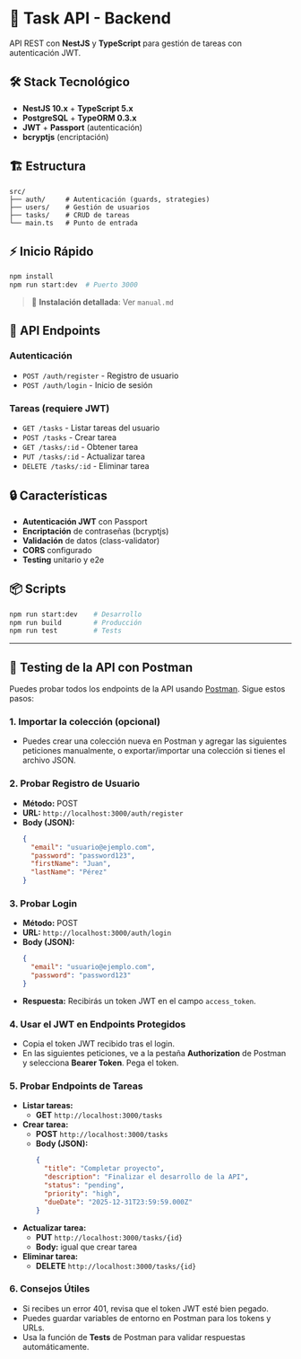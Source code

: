 # 🚀 Task API - Backend

API REST con **NestJS** y **TypeScript** para gestión de tareas con autenticación JWT.

## 🛠️ Stack Tecnológico

- **NestJS 10.x** + **TypeScript 5.x**
- **PostgreSQL** + **TypeORM 0.3.x**
- **JWT** + **Passport** (autenticación)
- **bcryptjs** (encriptación)

## 🏗️ Estructura

```
src/
├── auth/     # Autenticación (guards, strategies)
├── users/    # Gestión de usuarios
├── tasks/    # CRUD de tareas
└── main.ts   # Punto de entrada
```

## ⚡ Inicio Rápido

```bash
npm install
npm run start:dev  # Puerto 3000
```

> 📖 **Instalación detallada**: Ver `manual.md`

## 📡 API Endpoints

### Autenticación
- `POST /auth/register` - Registro de usuario
- `POST /auth/login` - Inicio de sesión

### Tareas (requiere JWT)
- `GET /tasks` - Listar tareas del usuario
- `POST /tasks` - Crear tarea
- `GET /tasks/:id` - Obtener tarea
- `PUT /tasks/:id` - Actualizar tarea
- `DELETE /tasks/:id` - Eliminar tarea

## 🔒 Características

- **Autenticación JWT** con Passport
- **Encriptación** de contraseñas (bcryptjs)
- **Validación** de datos (class-validator)
- **CORS** configurado
- **Testing** unitario y e2e

## 📦 Scripts

```bash
npm run start:dev    # Desarrollo
npm run build        # Producción
npm run test         # Tests
```

---

## 🧪 Testing de la API con Postman

Puedes probar todos los endpoints de la API usando [Postman](https://www.postman.com/). Sigue estos pasos:

### 1. Importar la colección (opcional)
- Puedes crear una colección nueva en Postman y agregar las siguientes peticiones manualmente, o exportar/importar una colección si tienes el archivo JSON.

### 2. Probar Registro de Usuario
- **Método:** POST
- **URL:** `http://localhost:3000/auth/register`
- **Body (JSON):**
  ```json
  {
    "email": "usuario@ejemplo.com",
    "password": "password123",
    "firstName": "Juan",
    "lastName": "Pérez"
  }
  ```

### 3. Probar Login
- **Método:** POST
- **URL:** `http://localhost:3000/auth/login`
- **Body (JSON):**
  ```json
  {
    "email": "usuario@ejemplo.com",
    "password": "password123"
  }
  ```
- **Respuesta:** Recibirás un token JWT en el campo `access_token`.

### 4. Usar el JWT en Endpoints Protegidos
- Copia el token JWT recibido tras el login.
- En las siguientes peticiones, ve a la pestaña **Authorization** de Postman y selecciona **Bearer Token**. Pega el token.

### 5. Probar Endpoints de Tareas
- **Listar tareas:**
  - **GET** `http://localhost:3000/tasks`
- **Crear tarea:**
  - **POST** `http://localhost:3000/tasks`
  - **Body (JSON):**
    ```json
    {
      "title": "Completar proyecto",
      "description": "Finalizar el desarrollo de la API",
      "status": "pending",
      "priority": "high",
      "dueDate": "2025-12-31T23:59:59.000Z"
    }
    ```
- **Actualizar tarea:**
  - **PUT** `http://localhost:3000/tasks/{id}`
  - **Body:** igual que crear tarea
- **Eliminar tarea:**
  - **DELETE** `http://localhost:3000/tasks/{id}`

### 6. Consejos Útiles
- Si recibes un error 401, revisa que el token JWT esté bien pegado.
- Puedes guardar variables de entorno en Postman para los tokens y URLs.
- Usa la función de **Tests** de Postman para validar respuestas automáticamente.

